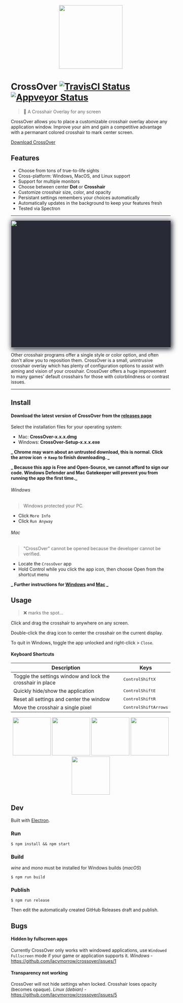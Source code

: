 <p align="center">
  <img width="200" height="200" src="https://github.com/lacymorrow/crossover/raw/master/src/static/Icon.png">
</p>

# CrossOver [![TravisCI Status](https://travis-ci.org/lacymorrow/crossover.svg?branch=master)](https://travis-ci.org/lacymorrow/crossover) [![Appveyor Status](https://ci.appveyor.com/api/projects/status/qtxvaliwymvhxiwx/branch/master?svg=true)](https://ci.appveyor.com/project/lacymorrow/crossover)


> 🎯 A Crosshair Overlay for any screen

CrossOver allows you to place a customizable crosshair overlay above any application window.
Improve your aim and gain a competitive advantage with a permanant colored crosshair to mark center screen.

[Download CrossOver](https://github.com/lacymorrow/crossover/releases)


## Features

- Choose from tons of true-to-life sights
- Cross-platform: Windows, MacOS, and Linux support
- Support for multiple monitors
- Choose between center **Dot** or **Crosshair**
- Customize crosshair size, color, and opacity
- Persistant settings remembers your choices automatically
- Automatically updates in the background to keep your features fresh
- Tested via Spectron

---

<p align="center" style="background:#282a36;box-shadow: 3px 3px 15px 2px rgba(40,42,54,1);">
  <img width="700" height="400" src="https://github.com/lacymorrow/crossover/raw/master/src/static/demo.png">
</p>

Other crosshair programs offer a single style or color option, and often don't allow you to reposition them. CrossOver is a small, unintrusive crosshair overlay which has plenty of configuration options to assist with aiming and vision of your crosshair. CrossOver offers a huge improvement to many games' default crosshairs for those with colorblindness or contrast issues.

---


## Install

#### Download the latest version of CrossOver from the [releases page](https://github.com/lacymorrow/crossover/releases)

Select the installation files for your operating system:

 - Mac: **CrossOver-x.x.x.dmg**
 - Windows: **CrossOver-Setup-x.x.x.exe**

**_ Chrome may warn about an untrusted download, this is normal. Click the arrow icon -> `Keep` to finish downloading. _**

**_ Because this app is Free and Open-Source, we cannot afford to sign our code. Windows Defender and Mac Gatekeeper will prevent you from running the app the first time._**

###### Windows

> Windows protected your PC.

- Click `More Info`
- Click `Run Anyway`

###### Mac

> "CrossOver" cannot be opened because the developer cannot be verified.

- Locate the `CrossOver` app
- Hold Control while you click the app icon, then choose Open from the shortcut menu

**_ Further instructions for [Windows](https://www.techjunkie.com/windows-protected-your-pc-disable-smartscreen/) and [Mac](https://support.apple.com/en-us/HT202491) _**


## Usage

> ❌ marks the spot...

Click and drag the crosshair to anywhere on any screen.

Double-click the drag icon to center the crosshair on the current display.

To quit in Windows, toggle the app unlocked and right-click > `Close`.

#### Keyboard Shortcuts

Description            | Keys
-----------------------| -----------------------
Toggle the settings window and lock the crosshair in place | <kbd>Control</kbd><kbd>Shift</kbd><kbd>X</kbd>
Quickly hide/show the application                          | <kbd>Control</kbd><kbd>Shift</kbd><kbd>E</kbd>
Reset all settings and center the window                   | <kbd>Control</kbd><kbd>Shift</kbd><kbd>R</kbd>
Move the crosshair a single pixel                          | <kbd>Control</kbd><kbd>Shift</kbd><kbd>Arrows</kbd>

<p align="center">
  <img width="120" height="120" src="https://github.com/lacymorrow/crossover/raw/master/src/static/crosshairs/ballistic-firedot.png">
  <img width="120" height="120" src="https://github.com/lacymorrow/crossover/raw/master/src/static/crosshairs/moa-delta.png">
  <img width="120" height="120" src="https://github.com/lacymorrow/crossover/raw/master/src/static/crosshairs/blackout.png">
  <img width="120" height="120" src="https://github.com/lacymorrow/crossover/raw/master/src/static/crosshairs/leica-magnus.png">
  <img width="120" height="120" src="https://github.com/lacymorrow/crossover/raw/master/src/static/crosshairs/bull-ring-post.png">
</p>


## Dev

Built with [Electron](https://electronjs.org).

### Run

```
$ npm install && npm start
```

### Build

_wine_ and _mono_ must be installed for Windows builds (_macOS_)

```
$ npm run build
```


### Publish

```
$ npm run release
```

Then edit the automatically created GitHub Releases draft and publish.


## Bugs

#### Hidden by fullscreen apps

Currently CrossOver only works with windowed applications, use `Windowed Fullscreen` mode if your game or application supports it. _Windows_ - https://github.com/lacymorrow/crossover/issues/1

#### Transparency not working

CrossOver will not hide settings when locked. Crosshair loses opacity (becomes opaque). _Linux (debian)_ - https://github.com/lacymorrow/crossover/issues/5

